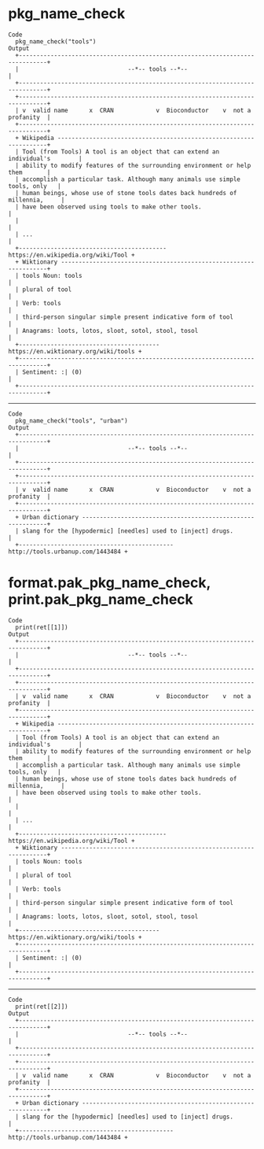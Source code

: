 # pkg_name_check

    Code
      pkg_name_check("tools")
    Output
      +------------------------------------------------------------------------------+
      |                               --*-- tools --*--                              |
      +------------------------------------------------------------------------------+
      +------------------------------------------------------------------------------+
      | v  valid name      x  CRAN            v  Bioconductor    v  not a profanity  |
      +------------------------------------------------------------------------------+
      + Wikipedia -------------------------------------------------------------------+
      | Tool (from Tools) A tool is an object that can extend an individual's        |
      | ability to modify features of the surrounding environment or help them       |
      | accomplish a particular task. Although many animals use simple tools, only   |
      | human beings, whose use of stone tools dates back hundreds of millennia,     |
      | have been observed using tools to make other tools.                          |
      |                                                                              |
      | ...                                                                          |
      +------------------------------------------ https://en.wikipedia.org/wiki/Tool +
      + Wiktionary ------------------------------------------------------------------+
      | tools Noun: tools                                                            |
      | plural of tool                                                               |
      | Verb: tools                                                                  |
      | third-person singular simple present indicative form of tool                 |
      | Anagrams: loots, lotos, sloot, sotol, stool, tosol                           |
      +---------------------------------------- https://en.wiktionary.org/wiki/tools +
      +------------------------------------------------------------------------------+
      | Sentiment: :| (0)                                                            |
      +------------------------------------------------------------------------------+

---

    Code
      pkg_name_check("tools", "urban")
    Output
      +------------------------------------------------------------------------------+
      |                               --*-- tools --*--                              |
      +------------------------------------------------------------------------------+
      +------------------------------------------------------------------------------+
      | v  valid name      x  CRAN            v  Bioconductor    v  not a profanity  |
      +------------------------------------------------------------------------------+
      + Urban dictionary ------------------------------------------------------------+
      | slang for the [hypodermic] [needles] used to [inject] drugs.                 |
      +-------------------------------------------- http://tools.urbanup.com/1443484 +

# format.pak_pkg_name_check, print.pak_pkg_name_check

    Code
      print(ret[[1]])
    Output
      +------------------------------------------------------------------------------+
      |                               --*-- tools --*--                              |
      +------------------------------------------------------------------------------+
      +------------------------------------------------------------------------------+
      | v  valid name      x  CRAN            v  Bioconductor    v  not a profanity  |
      +------------------------------------------------------------------------------+
      + Wikipedia -------------------------------------------------------------------+
      | Tool (from Tools) A tool is an object that can extend an individual's        |
      | ability to modify features of the surrounding environment or help them       |
      | accomplish a particular task. Although many animals use simple tools, only   |
      | human beings, whose use of stone tools dates back hundreds of millennia,     |
      | have been observed using tools to make other tools.                          |
      |                                                                              |
      | ...                                                                          |
      +------------------------------------------ https://en.wikipedia.org/wiki/Tool +
      + Wiktionary ------------------------------------------------------------------+
      | tools Noun: tools                                                            |
      | plural of tool                                                               |
      | Verb: tools                                                                  |
      | third-person singular simple present indicative form of tool                 |
      | Anagrams: loots, lotos, sloot, sotol, stool, tosol                           |
      +---------------------------------------- https://en.wiktionary.org/wiki/tools +
      +------------------------------------------------------------------------------+
      | Sentiment: :| (0)                                                            |
      +------------------------------------------------------------------------------+

---

    Code
      print(ret[[2]])
    Output
      +------------------------------------------------------------------------------+
      |                               --*-- tools --*--                              |
      +------------------------------------------------------------------------------+
      +------------------------------------------------------------------------------+
      | v  valid name      x  CRAN            v  Bioconductor    v  not a profanity  |
      +------------------------------------------------------------------------------+
      + Urban dictionary ------------------------------------------------------------+
      | slang for the [hypodermic] [needles] used to [inject] drugs.                 |
      +-------------------------------------------- http://tools.urbanup.com/1443484 +

